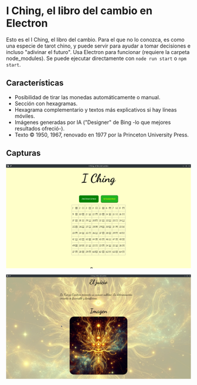 # I Ching, el libro del cambio en Electron
Esto es el I Ching, el libro del cambio. Para el que no lo conozca, es como una especie de tarot chino, y puede servir para ayudar a tomar decisiones e incluso "adivinar el futuro".
Usa Electron para funcionar (requiere la carpeta node_modules). Se puede ejecutar directamente con `node run start` o `npm start`.

## Características

* Posibilidad de tirar las monedas automáticamente o manual.
* Sección con hexagramas.
* Hexagrama complementario y textos más explicativos si hay líneas móviles.
* Imágenes generadas por IA ("Designer" de Bing -lo que mejores resultados ofreció-).
* Texto © 1950, 1967, renovado en 1977 por la Princeton University Press.

## Capturas

![Captura página principal](capturas/captura-hexagramas.png)

![Captura con un hexagrama](capturas/captura-la-fuerza-creativa.png)




